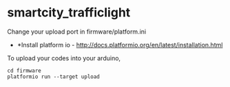 # smartcity_trafficlight
Change your upload port in firmware/platform.ini
* *Install platform io - http://docs.platformio.org/en/latest/installation.html

To upload your codes into your arduino, 
```
cd firmware
platformio run --target upload
```
